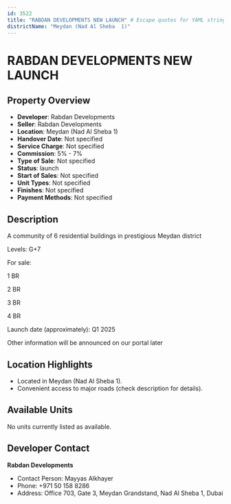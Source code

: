 ```yaml
---
id: 3522
title: "RABDAN DEVELOPMENTS NEW LAUNCH" # Escape quotes for YAML string
districtName: "Meydan (Nad Al Sheba  1)"
---
```


# RABDAN DEVELOPMENTS NEW LAUNCH

## Property Overview
- **Developer**: Rabdan Developments
- **Seller**: Rabdan Developments
- **Location**: Meydan (Nad Al Sheba  1)
- **Handover Date**: Not specified
- **Service Charge**: Not specified
- **Commission**: 5% - 7%
- **Type of Sale**: Not specified
- **Status**: launch
- **Start of Sales**: Not specified
- **Unit Types**: Not specified
- **Finishes**: Not specified
- **Payment Methods**: Not specified

## Description
A community of 6 residential buildings in prestigious Meydan district

Levels: G+7 



For sale:

1 BR

2 BR

3 BR

4 BR



Launch date (approximately): Q1 2025



Other information will be announced on our portal later

## Location Highlights
- Located in Meydan (Nad Al Sheba  1).
- Convenient access to major roads (check description for details).

## Available Units
No units currently listed as available.

## Developer Contact
**Rabdan Developments**
- Contact Person: Mayyas Alkhayer
- Phone: +971 50 158 8286
- Address: Office 703, Gate 3, Meydan Grandstand, Nad Al Sheba 1, Dubai
